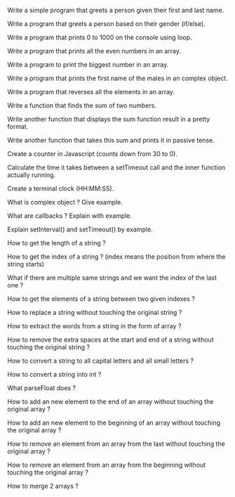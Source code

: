 Write a simple program that greets a person given their first and last name.


Write a program that greets a person based on their gender (if/else).


Write a program that prints 0 to 1000 on the console using loop.


Write a program that prints all the even numbers in an array.


Write a program to print the biggest number in an array.


Write a program that prints the first name of the males in an complex object.


Write a program that reverses all the elements in an array.


Write a function that finds the sum of two numbers.


Write another function that displays the sum function result in a pretty format.


Write another function that takes this sum and prints it in passive tense.


Create a counter in Javascript (counts down from 30 to 0).


Calculate the time it takes between a setTimeout call and the inner 
function actually running.


Create a terminal clock (HH:MM:SS).


What is complex object ? Give example.


What are callbacks ? Explain with example.


Explain setInterval() and setTimeout() by example.


How to get the length of a string ?


How to get the index of a string ? (index means the position from where the string starts)


What if there are multiple same strings and we want the index of the last one ?


How to get the elements of a string between two given indexes ?


How to replace a string without touching the original string ?


How to extract the words from a string in the form of array ?


How to remove the extra spaces at the start and end of a string without touching the original string ?


How to convert a string to all capital letters and all small letters ?


How to convert a string into int ?


What parseFloat does ?


How to add an new element to the end of an array without touching the original array ?


How to add an new element to the beginning of an array without touching the original array ?


How to remove an element from an array from the last without touching the original array ?


How to remove an element from an array from the beginning without touching the original array ?


How to merge 2 arrays ?
